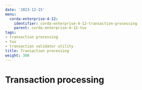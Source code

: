 ```yaml
---
date: '2023-12-15'
menu:
  corda-enterprise-4-12:
    identifier: corda-enterprise-4-12-transaction-processing
    parent: corda-enterprise-4-12-tuv
tags:
- transaction processing
- tuv
- transaction validator utility
title: Transaction processing
weight: 300
---
```


# Transaction processing

